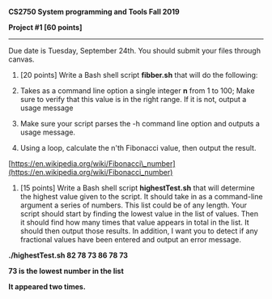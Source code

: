 **CS2750 System programming and Tools Fall 2019**

**Project #1 [60 points]**

---------------------------------------------------------------------------------------------------

Due date is Tuesday, September 24th. You should submit your files through canvas.

1. [20 points] Write a Bash shell script **fibber.sh** that will do the following:

1. Takes as a command line option a single integer **n** from 1 to 100; Make sure to verify that this value is in the right range. If it is not, output a usage message
2. Make sure your script parses the -h command line option and outputs a usage message.
3. Using a loop, calculate the n&#39;th Fibonacci value, then output the result.

[https://en.wikipedia.org/wiki/Fibonacci\_number](https://en.wikipedia.org/wiki/Fibonacci_number)

1. [15 points] Write a Bash shell script **highestTest.sh** that will determine the highest value given to the script. It should take in as a command-line argument a series of numbers. This list could be of any length. Your script should start by finding the lowest value in the list of values. Then it should find how many times that value appears in total in the list. It should then output those results. In addition, I want you to detect if any fractional values have been entered and output an error message.

**./highestTest.sh 82 78 73 86 78 73**

**73 is the lowest number in the list**

**It appeared two times.**
